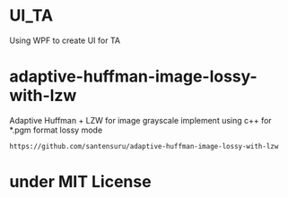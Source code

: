 # UI_TA
Using WPF to create UI for TA

# adaptive-huffman-image-lossy-with-lzw
Adaptive Huffman + LZW for image grayscale implement using c++ for *.pgm format lossy mode
```
https://github.com/santensuru/adaptive-huffman-image-lossy-with-lzw
```
# under MIT License
